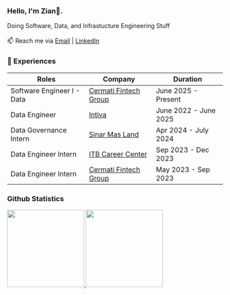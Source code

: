 ### Hello, I'm Zian👋. 
Doing Software, Data, and Infrastucture Engineering Stuff
<br><br>
📫 Reach me via <a href="mailto:tsabitghazian@gmail.com" target="_blank">Email</a> | <a href="https://www.linkedin.com/in/ghaziantsabitalkamil/" target="_blank">LinkedIn</a>

### 🏢 Experiences
| Roles | Company | Duration |
| --- | --- | --- |
| Software Engineer I - Data | [Cermati Fintech Group](https://cermati.group/) | June 2025 - Present |
| Data Engineer | [Intiva](https://intiva.id/) | June 2022 - June 2025 |
| Data Governance Intern | [Sinar Mas Land](https://www.sinarmasland.com/) | Apr 2024 - July 2024 |
| Data Engineer Intern | [ITB Career Center](https://career.itb.ac.id/) | Sep 2023 - Dec 2023 |
| Data Engineer Intern | [Cermati Fintech Group](https://cermati.group/) | May 2023 - Sep 2023 |

### Github Statistics

<p align="left">
  <a href="https://github.com/ZianTsabit">
    <img height="180em" src="https://github-readme-stats-eight-theta.vercel.app/api?username=ZianTsabit&show_icons=true&theme=algolia&include_all_commits=true&count_private=true"/>
    <img height="180em" src="https://github-readme-stats-eight-theta.vercel.app/api/top-langs/?username=ZianTsabit&layout=compact&langs_count=8&theme=algolia"/>
  </a>
</p>
